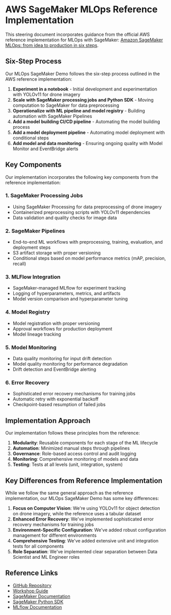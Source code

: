 # AWS SageMaker MLOps Reference Implementation

This steering document incorporates guidance from the official AWS reference implementation for MLOps with SageMaker: [Amazon SageMaker MLOps: from idea to production in six steps](https://github.com/aws-samples/amazon-sagemaker-from-idea-to-production).

## Six-Step Process

Our MLOps SageMaker Demo follows the six-step process outlined in the AWS reference implementation:

1. **Experiment in a notebook** - Initial development and experimentation with YOLOv11 for drone imagery
2. **Scale with SageMaker processing jobs and Python SDK** - Moving computation to SageMaker for data preprocessing
3. **Operationalize with ML pipeline and model registry** - Building automation with SageMaker Pipelines
4. **Add a model building CI/CD pipeline** - Automating the model building process
5. **Add a model deployment pipeline** - Automating model deployment with conditional steps
6. **Add model and data monitoring** - Ensuring ongoing quality with Model Monitor and EventBridge alerts

## Key Components

Our implementation incorporates the following key components from the reference implementation:

### 1. SageMaker Processing Jobs
- Using SageMaker Processing for data preprocessing of drone imagery
- Containerized preprocessing scripts with YOLOv11 dependencies
- Data validation and quality checks for image data

### 2. SageMaker Pipelines
- End-to-end ML workflows with preprocessing, training, evaluation, and deployment steps
- S3 artifact storage with proper versioning
- Conditional steps based on model performance metrics (mAP, precision, recall)

### 3. MLFlow Integration
- SageMaker-managed MLflow for experiment tracking
- Logging of hyperparameters, metrics, and artifacts
- Model version comparison and hyperparameter tuning

### 4. Model Registry
- Model registration with proper versioning
- Approval workflows for production deployment
- Model lineage tracking

### 5. Model Monitoring
- Data quality monitoring for input drift detection
- Model quality monitoring for performance degradation
- Drift detection and EventBridge alerting

### 6. Error Recovery
- Sophisticated error recovery mechanisms for training jobs
- Automatic retry with exponential backoff
- Checkpoint-based resumption of failed jobs

## Implementation Approach

Our implementation follows these principles from the reference:

1. **Modularity**: Reusable components for each stage of the ML lifecycle
2. **Automation**: Minimized manual steps through pipelines
3. **Governance**: Role-based access control and audit logging
4. **Monitoring**: Comprehensive monitoring of models and data
5. **Testing**: Tests at all levels (unit, integration, system)

## Key Differences from Reference Implementation

While we follow the same general approach as the reference implementation, our MLOps SageMaker Demo has some key differences:

1. **Focus on Computer Vision**: We're using YOLOv11 for object detection on drone imagery, while the reference uses a tabular dataset
2. **Enhanced Error Recovery**: We've implemented sophisticated error recovery mechanisms for training jobs
3. **Environment-Specific Configuration**: We've added robust configuration management for different environments
4. **Comprehensive Testing**: We've added extensive unit and integration tests for all components
5. **Role Separation**: We've implemented clear separation between Data Scientist and ML Engineer roles

## Reference Links

- [GitHub Repository](https://github.com/aws-samples/amazon-sagemaker-from-idea-to-production)
- [Workshop Guide](https://catalog.workshops.aws/mlops-from-idea-to-production)
- [SageMaker Documentation](https://docs.aws.amazon.com/sagemaker/latest/dg/whatis.html)
- [SageMaker Python SDK](https://sagemaker.readthedocs.io/en/stable/)
- [MLflow Documentation](https://docs.aws.amazon.com/sagemaker/latest/dg/mlflow.html)